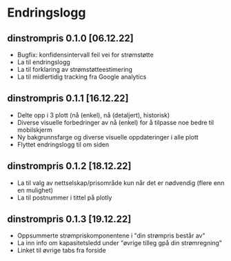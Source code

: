 # Endringslogg
## dinstrompris 0.1.0 [06.12.22]
- Bugfix: konfidensintervall feil vei for strømstøtte
- La til endringslogg
- La til forklaring av strømstøtteestimering
- La til midlertidig tracking fra Google analytics

## dinstrompris 0.1.1 [16.12.22]
- Delte opp i 3 plott (nå (enkel), nå (detaljert), historisk)
- Diverse visuelle forbedringer av nå (enkel) for å tilpasse noe bedre til mobilskjerm
- Ny bakgrunnsfarge og diverse visuelle oppdateringer i alle plott
- Flyttet endringslogg til om siden

## dinstrompris 0.1.2 [18.12.22]
- La til valg av nettselskap/prisområde kun når det er nødvendig (flere enn en mulighet)
- La til postnummer i tittel på plotly

## dinstrompris 0.1.3 [19.12.22]
- Oppsummerte strømpriskomponentene i "din strømpris består av"
- La inn info om kapasitetsledd under "øvrige tilleg gpå din strømregning"
- Linket til øvrige tabs fra forside
